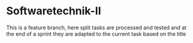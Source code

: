 # Softwaretechnik-II
This is a feature branch, here split tasks are processed and tested and at the end of a sprint they are adapted to the current task based on the title
